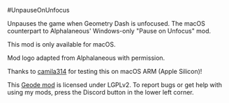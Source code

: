 #UnpauseOnUnfocus 

Unpauses the game when Geometry Dash is unfocused. The macOS counterpart to Alphalaneous' Windows-only "Pause on Unfocus" mod.

This mod is only available for macOS.

Mod logo adapted from Alphalaneous with permission.

Thanks to [camila314](https://github.com/camila314) for testing this on macOS ARM (Apple Silicon)!

This [Geode mod](https://geode-sdk.org) is licensed under LGPLv2. To report bugs or get help with using my mods, press the Discord button in the lower left corner.